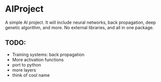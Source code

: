 # AIProject
A simple AI project. It will include neural networks, back propagation, deep genetic algorithm, and more. No external libraries, and all in one package.

## TODO:
- Training systems: back propagation
- More activation functions
- port to python
- more layers
- think of cool name

